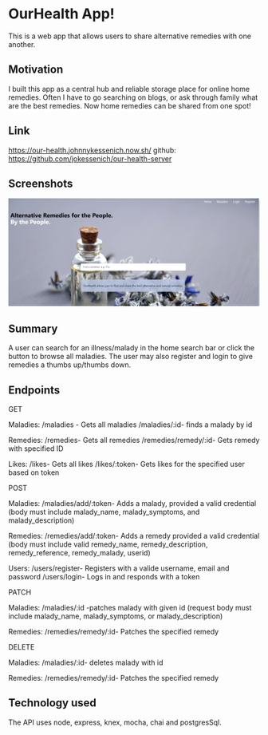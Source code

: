 # OurHealth App!

This is a web app that allows users to share alternative remedies with one another.

## Motivation

I built this app as a central hub and reliable storage place for online home remedies. Often I have to go searching on blogs, or ask through family what are the best remedies. Now home remedies can be shared from one spot!

## Link

https://our-health.johnnykessenich.now.sh/
github: https://github.com/jokessenich/our-health-server

## Screenshots

![Home screen on PC](/readmePics/home.png "Home Screen")


## Summary

A user can search for an illness/malady in the home search bar or click the button to browse all maladies. The user may also register and login to give remedies a thumbs up/thumbs down.

## Endpoints


GET

Maladies:
/maladies - Gets all maladies
/maladies/:id- finds a malady by id

Remedies:
/remedies- Gets all remedies
/remedies/remedy/:id- Gets remedy with specified ID

Likes:
/likes- Gets all likes
/likes/:token- Gets likes for the specified user based on token


POST

Maladies: 
/maladies/add/:token- Adds a malady, provided a valid credential (body must include malady_name, malady_symptoms, and malady_description)

Remedies:
/remedies/add/:token- Adds a remedy provided a valid credential (body must include valid remedy_name, remedy_description, remedy_reference, remedy_malady, userid)

Users:
/users/register- Registers with a valide username, email and password
/users/login- Logs in and responds with a token



PATCH

Maladies:
/maladies/:id -patches malady with given id (request body must include malady_name, malady_symptoms, or malady_description)

Remedies:
/remedies/remedy/:id- Patches the specified remedy


DELETE

Maladies:
/maladies/:id- deletes malady with id

Remedies:
/remedies/remedy/:id- Patches the specified remedy


## Technology used

The API uses node, express, knex, mocha, chai and postgresSql.

